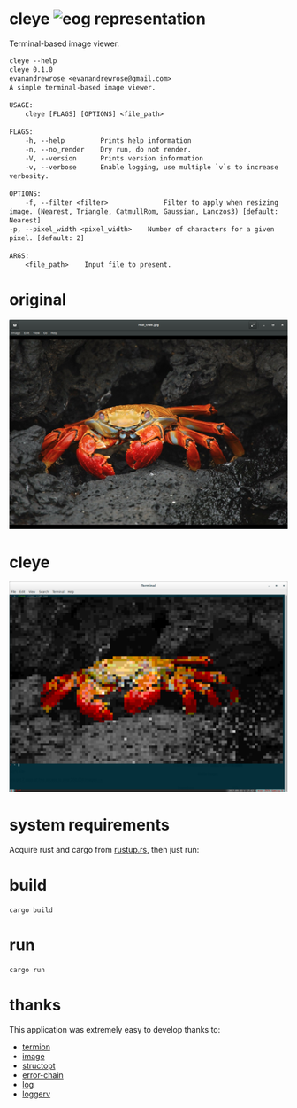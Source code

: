 # cleye ![eog representation](https://travis-ci.org/evanandrewrose/cleye.svg?branch=master "Image captured via eog.")

Terminal-based image viewer.

    cleye --help         
    cleye 0.1.0
    evanandrewrose <evanandrewrose@gmail.com>
    A simple terminal-based image viewer.
    
    USAGE:
        cleye [FLAGS] [OPTIONS] <file_path>
    
    FLAGS:
        -h, --help         Prints help information
        -n, --no_render    Dry run, do not render.
        -V, --version      Prints version information
        -v, --verbose      Enable logging, use multiple `v`s to increase verbosity.
    
    OPTIONS:
        -f, --filter <filter>              Filter to apply when resizing image. (Nearest, Triangle, CatmullRom, Gaussian, Lanczos3) [default: Nearest]
    -p, --pixel_width <pixel_width>    Number of characters for a given pixel. [default: 2]

    ARGS:
        <file_path>    Input file to present.

# original
![eog representation](/img/eog_screen.png?raw=true "Image captured via eog.")

# cleye
![cleye_representation](/img/tool_screen.png?raw=true "Image captured via cleye.")

# system requirements

Acquire rust and cargo from [rustup.rs](rustup.rs), then just run:

# build

    cargo build

# run

    cargo run

# thanks

This application was extremely easy to develop thanks to:

- [termion](https://github.com/ticki/termion)
- [image](https://github.com/PistonDevelopers/image)
- [structopt](https://github.com/TeXitoi/structopt)
- [error-chain](https://github.com/rust-lang-nursery/error-chain)
- [log](https://github.com/rust-lang-nursery/log)
- [loggerv](https://github.com/clux/loggerv)
